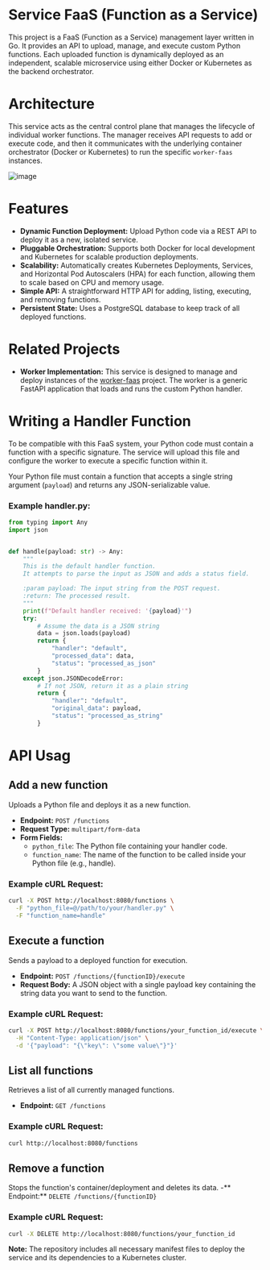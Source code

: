 # Service FaaS (Function as a Service)

This project is a FaaS (Function as a Service) management layer written in Go. It provides an API to upload, manage, and execute custom Python functions. Each uploaded function is dynamically deployed as an independent, scalable microservice using either Docker or Kubernetes as the backend orchestrator.

# Architecture
This service acts as the central control plane that manages the lifecycle of individual worker functions. The manager receives API requests to add or execute code, and then it communicates with the underlying container orchestrator (Docker or Kubernetes) to run the specific `worker-faas` instances.

<img alt="image" src="https://github.com/user-attachments/assets/467b773f-e792-4dbc-9cc2-6175a4fe4f1f" />


# Features
- **Dynamic Function Deployment:** Upload Python code via a REST API to deploy it as a new, isolated service.
- **Pluggable Orchestration:** Supports both Docker for local development and Kubernetes for scalable production deployments.
- **Scalability:** Automatically creates Kubernetes Deployments, Services, and Horizontal Pod Autoscalers (HPA) for each function, allowing them to scale based on CPU and memory usage.
- **Simple API:** A straightforward HTTP API for adding, listing, executing, and removing functions.
- **Persistent State:** Uses a PostgreSQL database to keep track of all deployed functions.

# Related Projects
- **Worker Implementation:** This service is designed to manage and deploy instances of the [worker-faas](https://github.com/scadable/worker-faas) project. The worker is a generic FastAPI application that loads and runs the custom Python handler.

# Writing a Handler Function
To be compatible with this FaaS system, your Python code must contain a function with a specific signature. The service will upload this file and configure the worker to execute a specific function within it.

Your Python file must contain a function that accepts a single string argument (`payload`) and returns any JSON-serializable value.

### Example handler.py:

~~~Python
from typing import Any
import json


def handle(payload: str) -> Any:
    """
    This is the default handler function.
    It attempts to parse the input as JSON and adds a status field.

    :param payload: The input string from the POST request.
    :return: The processed result.
    """
    print(f"Default handler received: '{payload}'")
    try:
        # Assume the data is a JSON string
        data = json.loads(payload)
        return {
            "handler": "default",
            "processed_data": data,
            "status": "processed_as_json"
        }
    except json.JSONDecodeError:
        # If not JSON, return it as a plain string
        return {
            "handler": "default",
            "original_data": payload,
            "status": "processed_as_string"
        }
~~~



# API Usag
## Add a new function

Uploads a Python file and deploys it as a new function.
- **Endpoint:** `POST /functions`
- **Request Type:** `multipart/form-data`
- **Form Fields:**
  - `python_file`: The Python file containing your handler code.
  - `function_name`: The name of the function to be called inside your Python file (e.g., handle).

### Example cURL Request:

~~~Bash
curl -X POST http://localhost:8080/functions \
  -F "python_file=@/path/to/your/handler.py" \
  -F "function_name=handle"
~~~
## Execute a function

Sends a payload to a deployed function for execution.

- **Endpoint:** `POST /functions/{functionID}/execute`
- **Request Body:** A JSON object with a single payload key containing the string data you want to send to the function.

### Example cURL Request:

~~~Bash
curl -X POST http://localhost:8080/functions/your_function_id/execute \
  -H "Content-Type: application/json" \
  -d '{"payload": "{\"key\": \"some value\"}"}'
~~~
## List all functions

Retrieves a list of all currently managed functions.
- **Endpoint:** `GET /functions`

### Example cURL Request:

~~~Bash
curl http://localhost:8080/functions
~~~
## Remove a function

Stops the function's container/deployment and deletes its data.
-** Endpoint:** `DELETE /functions/{functionID}`

### Example cURL Request:

~~~Bash
curl -X DELETE http://localhost:8080/functions/your_function_id
~~~

**Note:** The repository includes all necessary manifest files to deploy the service and its dependencies to a Kubernetes cluster.

